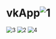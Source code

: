 # vkApp![1](https://user-images.githubusercontent.com/111554076/218558251-94613b9e-6033-43ad-a9cc-c33c470a70bc.png)
![3](https://user-images.githubusercontent.com/111554076/218558254-a1dcd066-8dbd-4152-9e29-e5ba8aba877e.jpg)
![2](https://user-images.githubusercontent.com/111554076/218558268-d24c7aa2-5f1a-437a-b007-7724baf5c2cb.jpg)
![4](https://user-images.githubusercontent.com/111554076/218558272-9f837d22-ad75-46a0-8466-0d1e9de4d65d.png)
